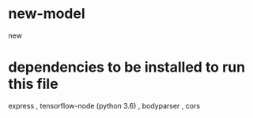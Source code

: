 # new-model
new
<h1>dependencies to be installed to run this file</h1>
express , tensorflow-node (python 3.6) , bodyparser , cors 
